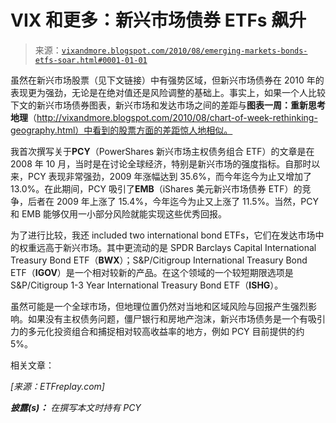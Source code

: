 <!--yml

分类：未分类

日期：2024-05-18 17:04:02

-->

# VIX 和更多：新兴市场债券 ETFs 飙升

> 来源：[`vixandmore.blogspot.com/2010/08/emerging-markets-bonds-etfs-soar.html#0001-01-01`](http://vixandmore.blogspot.com/2010/08/emerging-markets-bonds-etfs-soar.html#0001-01-01)

虽然在新兴市场股票（见下文链接）中有强势区域，但新兴市场债券在 2010 年的表现更为强劲，无论是在绝对值还是风险调整的基础上。事实上，如果一个人比较下文的新兴市场债券图表，新兴市场和发达市场之间的差距与**图表一周：重新思考地理**（http://vixandmore.blogspot.com/2010/08/chart-of-week-rethinking-geography.html）中看到的股票方面的差距惊人地相似。

我首次撰写关于**PCY**（PowerShares 新兴市场主权债务组合 ETF）的文章是在 2008 年 10 月，当时是在讨论全球经济，特别是新兴市场的强度指标。自那时以来，PCY 表现非常强劲，2009 年涨幅达到 35.6%，而今年迄今为止又增加了 13.0%。在此期间，PCY 吸引了**EMB**（iShares 美元新兴市场债券 ETF）的竞争，后者在 2009 年上涨了 15.4%，今年迄今为止又上涨了 11.5%。当然，PCY 和 EMB 能够仅用一小部分风险就能实现这些优秀回报。

为了进行比较，我还 included two international bond ETFs，它们在发达市场中的权重远高于新兴市场。其中更流动的是 SPDR Barclays Capital International Treasury Bond ETF（**BWX**）；S&P/Citigroup International Treasury Bond ETF（**IGOV**）是一个相对较新的产品。在这个领域的一个较短期限选项是 S&P/Citigroup 1-3 Year International Treasury Bond ETF（**ISHG**）。

虽然可能是一个全球市场，但地理位置仍然对当地和区域风险与回报产生强烈影响。如果没有主权债务问题，僵尸银行和房地产泡沫，新兴市场债务是一个有吸引力的多元化投资组合和捕捉相对较高收益率的地方，例如 PCY 目前提供的约 5%。

相关文章：

*[来源：ETFreplay.com]*

***披露(s)：*** *在撰写本文时持有 PCY*
